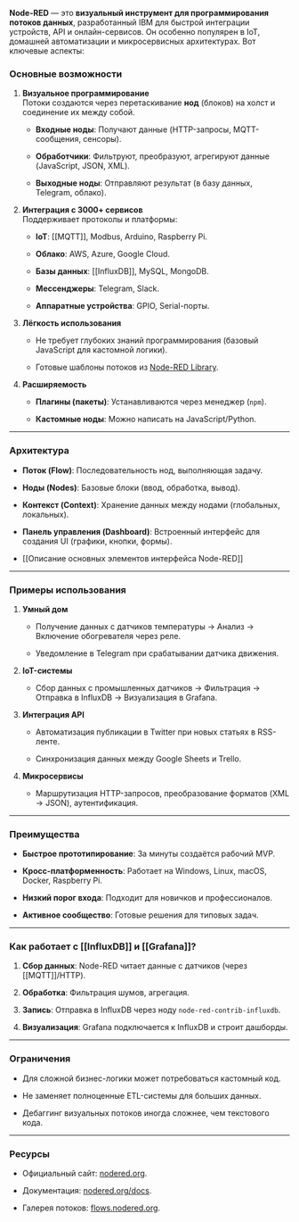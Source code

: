 **Node-RED** — это **визуальный инструмент для программирования потоков данных**, разработанный IBM для быстрой интеграции устройств, API и онлайн-сервисов. Он особенно популярен в IoT, домашней автоматизации и микросервисных архитектурах. Вот ключевые аспекты:

### **Основные возможности**

1. **Визуальное программирование**  
    Потоки создаются через перетаскивание **нод** (блоков) на холст и соединение их между собой.
    
    - **Входные ноды**: Получают данные (HTTP-запросы, MQTT-сообщения, сенсоры).
        
    - **Обработчики**: Фильтруют, преобразуют, агрегируют данные (JavaScript, JSON, XML).
        
    - **Выходные ноды**: Отправляют результат (в базу данных, Telegram, облако).
        
2. **Интеграция с 3000+ сервисов**  
    Поддерживает протоколы и платформы:
    
    - **IoT**: [[MQTT]], Modbus, Arduino, Raspberry Pi.
        
    - **Облако**: AWS, Azure, Google Cloud.
        
    - **Базы данных**: [[InfluxDB]], MySQL, MongoDB.
        
    - **Мессенджеры**: Telegram, Slack.
        
    - **Аппаратные устройства**: GPIO, Serial-порты.
        
3. **Лёгкость использования**
    
    - Не требует глубоких знаний программирования (базовый JavaScript для кастомной логики).
        
    - Готовые шаблоны потоков из [Node-RED Library](https://flows.nodered.org/).
        
4. **Расширяемость**
    
    - **Плагины (пакеты)**: Устанавливаются через менеджер (`npm`).
        
    - **Кастомные ноды**: Можно написать на JavaScript/Python.
        

---

### **Архитектура**

- **Поток (Flow)**: Последовательность нод, выполняющая задачу.
    
- **Ноды (Nodes)**: Базовые блоки (ввод, обработка, вывод).
    
- **Контекст (Context)**: Хранение данных между нодами (глобальных, локальных).
    
- **Панель управления (Dashboard)**: Встроенный интерфейс для создания UI (графики, кнопки, формы).
    
* [[Описание основных элементов интерфейса Node-RED]]
---

### **Примеры использования**

1. **Умный дом**
    
    - Получение данных с датчиков температуры → Анализ → Включение обогревателя через реле.
        
    - Уведомление в Telegram при срабатывании датчика движения.
        
2. **IoT-системы**
    
    - Сбор данных с промышленных датчиков → Фильтрация → Отправка в InfluxDB → Визуализация в Grafana.
        
3. **Интеграция API**
    
    - Автоматизация публикации в Twitter при новых статьях в RSS-ленте.
        
    - Синхронизация данных между Google Sheets и Trello.
        
4. **Микросервисы**
    
    - Маршрутизация HTTP-запросов, преобразование форматов (XML → JSON), аутентификация.
        

---

### **Преимущества**

- **Быстрое прототипирование**: За минуты создаётся рабочий MVP.
    
- **Кросс-платформенность**: Работает на Windows, Linux, macOS, Docker, Raspberry Pi.
    
- **Низкий порог входа**: Подходит для новичков и профессионалов.
    
- **Активное сообщество**: Готовые решения для типовых задач.
    

---

### **Как работает с [[InfluxDB]] и [[Grafana]]?**

1. **Сбор данных**: Node-RED читает данные с датчиков (через [[MQTT]]/HTTP).
    
2. **Обработка**: Фильтрация шумов, агрегация.
    
3. **Запись**: Отправка в InfluxDB через ноду `node-red-contrib-influxdb`.
    
4. **Визуализация**: Grafana подключается к InfluxDB и строит дашборды.
    

---

### **Ограничения**

- Для сложной бизнес-логики может потребоваться кастомный код.
    
- Не заменяет полноценные ETL-системы для больших данных.
    
- Дебаггинг визуальных потоков иногда сложнее, чем текстового кода.
    

---

### **Ресурсы**

- Официальный сайт: [nodered.org](https://nodered.org/).
    
- Документация: [nodered.org/docs](https://nodered.org/docs/).
    
- Галерея потоков: [flows.nodered.org](https://flows.nodered.org/).